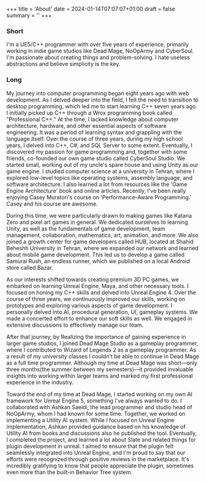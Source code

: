 +++ 
title = 'About' 
date = 2024-01-14T07:07:07+01:00
draft = false
summary = ''
+++

### Short
I'm a UE5/C++ programmer with over five years of experience, primarily working in indie game studios like Dead Mage, NoOpArmy and CyberSoul.
I'm passionate about creating things and problem-solving. I hate useless abstractions and believe simplicity is the key.


### Long
My journey into computer programming began eight years ago with web development. As I delved deeper into the field, I felt the need to transition to desktop programming, which led me to start learning C++ seven years ago. I initially picked up C++ through a Wrox programming book called "Professional C++." At the time, I lacked knowledge about computer architecture, hardware, and other essential aspects of software engineering. It was a period of learning syntax and grappling with the language itself.
Over the course of three years, during my high school years, I delved into C++, C#, and SQL Server to some extent. Eventually, I discovered my passion for game programming and, together with some friends, co-founded our own game studio called CyberSoul Studio. We started small, working out of my uncle's spare house and using Unity as our game engine.
I studied computer science at a university in Tehran, where I explored low-level topics like operating systems, assembly language, and software architecture. I also learned a lot from resources like the 'Game Engine Architecture' book and online articles. Recently, I've been really enjoying Casey Muratori's course on 'Performance-Aware Programming.' Casey and his course are awesome.

During this time, we were particularly drawn to making games like Katana Zero and pixel art games in general. We dedicated ourselves to learning Unity, as well as the fundamentals of game development, team management, collaboration, mathematics, art, animation, and more. We also joined a growth center for game developers called HUB, located at Shahid Beheshti University in Tehran, where we expanded our network and learned about mobile game development. This led us to develop a game called Samurai Rush, an endless runner, which we published on a local Android store called Bazar.

As our interests shifted towards creating premium 3D PC games, we embarked on learning Unreal Engine, Maya, and other necessary tools. I focused on honing my C++ skills and delved into Unreal Engine 4. Over the course of three years, we continuously improved our skills, working on prototypes and exploring various aspects of game development. I personally delved into AI, procedural generation, UI, gameplay systems.
We made a concerted effort to enhance our soft skills as well. We engaged in extensive discussions to effectively manage our team.

After that journey, by Realizing the importance of gaining experience in larger game studios, I joined Dead Mage Studio as a gameplay programmer, where I contributed to Wizard of Legends 2 as a gameplay programmer. As a result of my university classes I couldn't be able to continue in Dead Mage as a full time programmer. Although my time at Dead Mage was short—only three months(the summer between my semesters)—it provided invaluable insights into working within larger teams and marked my first professional experience in the industry.

Toward the end of my time at Dead Mage, I started working on my own AI framework for Unreal Engine 5, something I've always wanted to do. I collaborated with Ashkan Saeidi, the lead programmer and studio head of NoOpArmy, whom I had known for some time. Together, we worked on implementing a Utility AI system. While I focused on Unreal Engine implementation, Ashkan provided guidance based on his knowledge of Utility AI from books and discussions also he published the tool.
Eventually, I completed the project, and learned a lot about Slate and related things for plugin development in unreal. I aimed to ensure that the plugin felt seamlessly integrated into Unreal Engine, and I'm proud to say that our efforts were recognized through positive reviews in the marketplace. It's incredibly gratifying to know that people appreciate the plugin, sometimes even more than the built-in Behavior Tree system.